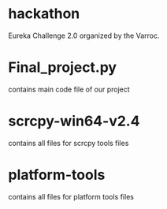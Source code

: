 # hackathon
Eureka Challenge 2.0 organized by the Varroc.

# Final_project.py
contains main code file of our project

# scrcpy-win64-v2.4
contains all files for scrcpy tools files

# platform-tools
contains all files for platform tools files
